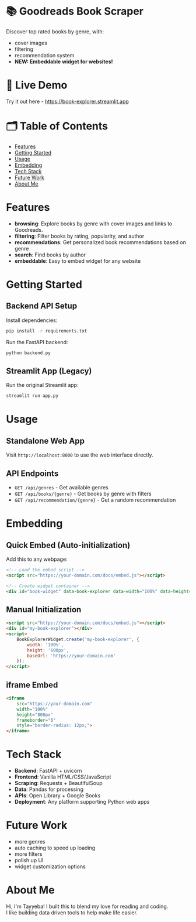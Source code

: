 # 📚 Goodreads Book Scraper
Discover top rated books by genre, with:
- cover images
- filtering
- recommendation system
- **NEW: Embeddable widget for websites!**

# 🚀 Live Demo
Try it out here - https://book-explorer.streamlit.app

# 🗂️ Table of Contents
- [Features](#features)
- [Getting Started](#getting-started)
- [Usage](#usage)
- [Embedding](#embedding)
- [Tech Stack](#tech-stack)
- [Future Work](#future-work)
- [About Me](#about-me)

# Features
- **browsing**: Explore books by genre with cover images and links to Goodreads.
- **filtering**: Filter books by rating, popularity, and author
- **recommendations**: Get personalized book recommendations based on genre
- **search**: Find books by author
- **embeddable**: Easy to embed widget for any website

# Getting Started

## Backend API Setup
Install dependencies:
```bash
pip install -r requirements.txt
```

Run the FastAPI backend:
```bash
python backend.py
```

## Streamlit App (Legacy)
Run the original Streamlit app:
```bash
streamlit run app.py
```

# Usage

## Standalone Web App
Visit `http://localhost:8000` to use the web interface directly.

## API Endpoints
- `GET /api/genres` - Get available genres
- `GET /api/books/{genre}` - Get books by genre with filters
- `GET /api/recommendation/{genre}` - Get a random recommendation

# Embedding

## Quick Embed (Auto-initialization)
Add this to any webpage:

```html
<!-- Load the embed script -->
<script src="https://your-domain.com/docs/embed.js"></script>

<!-- Create widget container -->
<div id="book-widget" data-book-explorer data-width="100%" data-height="800px"></div>
```

## Manual Initialization
```html
<script src="https://your-domain.com/docs/embed.js"></script>
<div id="my-book-explorer"></div>
<script>
    BookExplorerWidget.create('my-book-explorer', {
        width: '100%',
        height: '600px',
        baseUrl: 'https://your-domain.com'
    });
</script>
```

## iframe Embed
```html
<iframe 
    src="https://your-domain.com" 
    width="100%" 
    height="800px" 
    frameborder="0"
    style="border-radius: 12px;">
</iframe>
```

# Tech Stack
- **Backend**: FastAPI + uvicorn
- **Frontend**: Vanilla HTML/CSS/JavaScript  
- **Scraping**: Requests + BeautifulSoup
- **Data**: Pandas for processing
- **APIs**: Open Library + Google Books
- **Deployment**: Any platform supporting Python web apps

# Future Work
- more genres
- auto caching to speed up loading
- more filters
- polish up UI
- widget customization options

# About Me
Hi, I'm Tayyeba! I built this to blend my love for reading and coding.  
I like building data driven tools to help make life easier.
